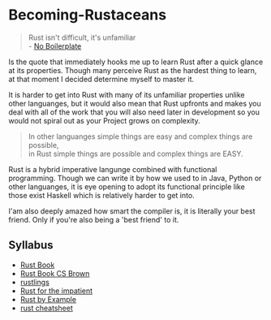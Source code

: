 # Becoming-Rustaceans

>  Rust isn't difficult, it's unfamiliar  
> \- [No Boilerplate](https://www.youtube.com/watch?v=2hXNd6x9sZs)

Is the quote that immediately hooks me up to learn Rust after a quick glance at its properties. Though many perceive Rust as the hardest thing to learn, at that moment I decided determine myself to master it.  

It is harder to get into Rust with many of its unfamiliar properties unlike other languanges, but it would also mean that Rust upfronts and makes you deal with all of the work that you will also need later in development so you would not spiral out as your Project grows on complexity.       

> In other languanges simple things are easy and complex things are possible,   
> in Rust simple things are possible and complex things are EASY.  

Rust is a hybrid imperative langunge combined with functional programming. Though we can write it by how we used to in Java, Python or other languanges, it is eye opening to adopt its functional principle like those exist  Haskell which is relatively harder to get into.  

I'am also deeply amazed how smart the compiler is, it is literally your best friend. Only if you're also being a 'best friend' to it.     

## Syllabus
- [Rust Book](https://doc.rust-lang.org/book/)
- [Rust Book CS Brown](rust-book.cs.brown.edu)
- [rustlings](https://github.com/rust-lang/rustlings/)
- [Rust for the impatient](https://fasterthanli.me/articles/a-half-hour-to-learn-rust)
- [Rust by Example](https://doc.rust-lang.org/rust-by-example/index.html)
- [rust cheatsheet](https://cheats.rs)